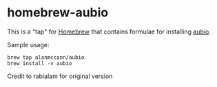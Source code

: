 homebrew-aubio
==============

This is a "tap" for [Homebrew](http://mxcl.github.com/homebrew/) that
contains formulae for installing [aubio](http://aubio.org/download).

Sample usage:

```
brew tap alanmccann/aubio
brew install -v aubio
```

Credit to rabialam for original version
